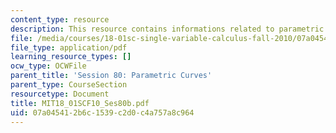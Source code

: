 ```yaml
---
content_type: resource
description: This resource contains informations related to parametric curves.
file: /media/courses/18-01sc-single-variable-calculus-fall-2010/07a045412b6c1539c2d0c4a757a8c964_MIT18_01SCF10_Ses80b.pdf
file_type: application/pdf
learning_resource_types: []
ocw_type: OCWFile
parent_title: 'Session 80: Parametric Curves'
parent_type: CourseSection
resourcetype: Document
title: MIT18_01SCF10_Ses80b.pdf
uid: 07a04541-2b6c-1539-c2d0-c4a757a8c964
---
```

